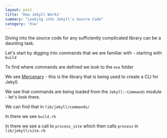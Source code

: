 ```yaml
---
layout: post
title: 'How Jekyll Works'
summary: "Looking into Jekyll's Source Code"
category: 'hiw'
---
```


Diving into the source code for any sufficiently complicated library can be a daunting task.

Let's start by digging into commands that we are familiar with - starting with `build`

To find where commands are defined we look to the `exe` folder

We see [Mercenary](https://github.com/jekyll/mercenary) - this is the library that is being used to create a CLI for Jekyll.

We see that commands are being loaded from the `Jekyll::Commands` module - let's look there.

We can find that in `lib/jekyll/commands/` 

In there we see `build.rb`

In there we see a call to `process_site` which then calls `process` in `lib/jekyll/site.rb`
